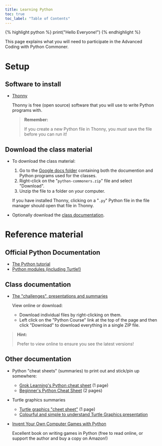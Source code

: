 ```yaml
---
title: Learning Python
toc: true
toc_label: "Table of Contents"
---
```


{% highlight python %}
print("Hello Everyone!")
{% endhighlight %}

This page explains what you will need to participate in the Advanced Coding
with Python Commoner.

# Setup

## Software to install

- [Thonny](https://thonny.org)

  Thonny is free (open source) software that you will use to write Python programs with.

  > **Remember:**
  >
  > If you create a new Python file in Thonny, you *must* save the file before
  > you can run it!

## Download the class material

- To download the class material:

  1. Go to the [Google docs folder][google-docs-folder] containing both
     the documention and Python programs used for the classes.
  1. Right-click on the "`python-commoners.zip`" file and select "Download".
  1. Unzip the file to a folder on your computer.

  If you have installed Thonny, clicking on a "`.py`" Python file in the file
  manager should open that file in Thonny.

- Optionally download the [class documentation](#class-documentation).

# Reference material

## Official Python Documentation

- [The Python tutorial](https://docs.python.org/3/tutorial)
- [Python modules (including Turtle!)](https://docs.python.org/3/library)

## Class documentation

- [The "challenges", presentations and summaries][google-docs-folder]

  View online or download:

  - Download individual files by right-clicking on them.
  - Left click on the "Python Course" link at the top of the page and then
    click "Download" to download everything in a single ZIP file.

 > **Hint:**
 >
 > Prefer to view online to ensure you see the latest versions!

## Other documentation

- Python "cheat sheets" (summaries) to print out and stick/pin up somewhere:

  - [Grok Learning's Python cheat sheet](https://groklearning-cdn.com/resources/cheatsheet-python-1.pdf) (1 page)
  - [Beginner's Python Cheat Sheet](https://github.com/ehmatthes/pcc/releases/download/v1.0.0/beginners_python_cheat_sheet_pcc.pdf) (2 pages)

- Turtle graphics summaries

  - [Turtle graphics "cheet sheet"](http://appjar.info/cheatSheets/Turtle%20T3%20CheatSheet.pdf) (1 page)
  - [Colourful and simple to understand Turtle Graphics presentation](https://www.cs.auckland.ac.nz/courses/compsci111ssc/lectures/LectureSlides/L25_Python3.pdf)

- [Invent Your Own Computer Games with Python](https://inventwithpython.com/invent4thed)

  Excellent book on writing games in Python (free to read online, or support the author and buy a copy on Amazon!)

[google-docs-folder]: https://drive.google.com/open?id=1q4MF0oogMqQcq6PKJln9F5GGA1uvoaPT
